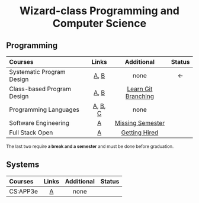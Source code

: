 <div align="center" style="text-align: center">
<h1>Wizard-class Programming and Computer Science</h1>
</div>

## Programming
Courses | Links | Additional | Status
:-- | :--: | :--: | :--: |
Systematic Program Design | [A](https://www.edx.org/learn/coding/university-of-british-columbia-how-to-code-simple-data), [B](https://www.edx.org/learn/coding/university-of-british-columbia-how-to-code-complex-data) | none | <-
Class-based Program Design | [A](https://course.ccs.neu.edu/cs2510sp22/index.html), [B](https://course.ccs.neu.edu/cs3500f19/) | [Learn Git Branching](https://learngitbranching.js.org/) |
Programming Languages | [A](https://www.coursera.org/learn/programming-languages), [B](https://www.coursera.org/learn/programming-languages-part-b), [C](https://www.coursera.org/learn/programming-languages-part-c) | none
Software Engineering | [A](https://www.edx.org/learn/software-engineering/university-of-british-columbia-software-engineering-introduction) | [Missing Semester](https://missing.csail.mit.edu/) | 
Full Stack Open | [A](https://fullstackopen.com/en/) | [Getting Hired](https://www.theodinproject.com/paths/full-stack-javascript/courses/getting-hired) | 

<sub>The last two require **a break and a semester** and must be done before graduation.</sub>

## Systems
Courses | Links | Additional | Status
:-- | :--: | :--: | :--: |
CS:APP3e | [A](https://csapp.cs.cmu.edu/) | none |